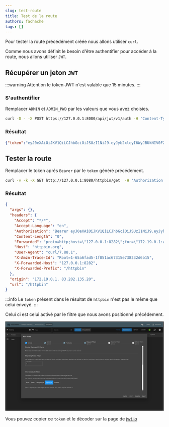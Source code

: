 ```yaml
---
slug: test-route
title: Test de la route
authors: fachache
tags: []
---
```


Pour tester la route précédément créée nous allons utiliser `curl`.

Comme nous avons définit le besoin d'être authentifier pour accéder à la route, nous allons utiliser `JWT`.

## Récupérer un jeton `JWT`

:::warning
Attention le token JWT n'est valable que 15 minutes.
:::

### S'authentifier

Remplacer `ADMIN` et `ADMIN_PWD` par les valeurs que vous avez choisies.

```bash
curl -D - -X POST https://127.0.0.1:8080/api/jwt/v1/auth -H "Content-Type: application/json" -d '{"username": "ADMIN", "password": "ADMIN_PDW"}'
```

### Résultat

```json
{"token":"eyJ0eXAiOiJKV1QiLCJhbGciOiJSUzI1NiJ9.eyJyb2xlcyI6WyJBUkNIV0FZX0FQUCIsIkFVRElUT1IiLCJEQkdBVEVfQVBQIiwiR0VORVJBTF9NTkciLCJHUk9VUFNfTU5HIiwiTE9DQUxFU19NTkciLCJNT05HT19BUFAiLCJNU0dfQlJPQURDQVNUIiwiUE9SVEFJTkVSX0FQUCIsIlBST0ZJTEVTX01ORyIsIlJBQkJJVE1RX0FQUCIsIlJPTEVTX01ORyIsIlJPVVRFU19NTkciLCJTV0FHR0VSX0FQUCIsIlNZU1RFTV9NTkciLCJVU0VSU19NTkciLCJWQVVMVF9NTkciXSwiZ3JvdXBzIjpbXSwic3ViIjoiYXJjaHdheSIsImlzcyI6ImFyY2h3YXkiLCJpYXQiOjE3MDU0NDE4MTIsIm5iZiI6MTcwNTQ0MTgxMiwiZXhwIjoxNzA1NDQyNzEyfQ.eUn4XS07xEmbz1YsbxO5flBWsFPUQhrzB47pFBO5-7veV_mE0153foJ-YjlTHEbI8E5HT9-UQ5GAmOhJyjPyql2XMDb3h2UteB4EY7kCtEhRamFnGS9ye9RzGq2-utESJIFnEsrQ3Bb0d80YqnXX73zTdX6zqfE2QP5E2l4LUlE5i4MDcioHWvokTL-FN8rDNDEj0YIG-ESq5Fx87ES5LATi2A9gqRgb4qd_eYsXza0rKCIug89QqGO8zxAT24SV2HLy_mk_-oCiXHjGwHLknJAdNTl-pUTQ0jh88iVSAjwz2LFRoXAdhbrhTO65UnFbmjI4h7l3Tc502Aun_TBvpQ","refresh":"eyJ0eXAiOiJSRUZSRVNIIiwiYWxnIjoiUlMyNTYifQ.eyJzdWIiOiJhcmNod2F5IiwiaXNzIjoiYXJjaHdheSIsImlhdCI6MTcwNTQ0MTgxMiwibmJmIjoxNzA1NDQxODEyLCJleHAiOjE3MDU0NjM0MTJ9.hSUR5_EWREw9rCO1X7Ji0V03hdgNNOYe3Ytp8iY35KOxSAZdzO6M41L3nXjI0hNJp1N-MWCZNqK8FPdcLtlJk0lQWaFIepHbVsP-3LnetEh4YMTsD8oKTwOdQqITA3Is8kM8fxaX3BE2uzeo_OzgBOfqyqtfgT5Yc1WRLdLRNWMKYwmWpWShkn96sUbkalz-SNcEMn3Y1v-380xOKFxsdmL3E-GC21kAsm6Km1O9B0j-WC93hqrXxPQ5UIPNFTglUPiumYRXYWkZ7dMEDtjfqoaOsZFTB1SGt4x0ieaP0AIxlNUi_TePZ3aDPDGI2yaR1dNzO5656b2UivLe3AykYg"}
```

## Tester la route

Remplacer le token aprés `Bearer` par le `token` généré précédement.

```bash
curl -v -k -X GET http://127.0.0.1:8080/httpbin/get  -H 'Authorization: Bearer eyJ0eXAiOiJKV1QiLCJhbGciOiJSUzI1NiJ9.eyJyb2xlcyI6WyJBUkNIV0FZX0FQUCIsIkFVRElUT1IiLCJEQkdBVEVfQVBQIiwiR0VORVJBTF9NTkciLCJHUk9VUFNfTU5HIiwiTE9DQUxFU19NTkciLCJNT05HT19BUFAiLCJNU0dfQlJPQURDQVNUIiwiUE9SVEFJTkVSX0FQUCIsIlBST0ZJTEVTX01ORyIsIlJBQkJJVE1RX0FQUCIsIlJPTEVTX01ORyIsIlJPVVRFU19NTkciLCJTV0FHR0VSX0FQUCIsIlNZU1RFTV9NTkciLCJVU0VSU19NTkciLCJWQVVMVF9NTkciXSwiZ3JvdXBzIjpbXSwic3ViIjoiYXJjaHdheSIsImlzcyI6ImFyY2h3YXkiLCJpYXQiOjE3MDU0NDE4MTIsIm5iZiI6MTcwNTQ0MTgxMiwiZXhwIjoxNzA1NDQyNzEyfQ.eUn4XS07xEmbz1YsbxO5flBWsFPUQhrzB47pFBO5-7veV_mE0153foJ-YjlTHEbI8E5HT9-UQ5GAmOhJyjPyql2XMDb3h2UteB4EY7kCtEhRamFnGS9ye9RzGq2-utESJIFnEsrQ3Bb0d80YqnXX73zTdX6zqfE2QP5E2l4LUlE5i4MDcioHWvokTL-FN8rDNDEj0YIG-ESq5Fx87ES5LATi2A9gqRgb4qd_eYsXza0rKCIug89QqGO8zxAT24SV2HLy_mk_-oCiXHjGwHLknJAdNTl-pUTQ0jh88iVSAjwz2LFRoXAdhbrhTO65UnFbmjI4h7l3Tc502Aun_TBvpQ'
```

### Résultat

```json
{
  "args": {}, 
  "headers": {
    "Accept": "*/*", 
    "Accept-Language": "en", 
    "Authorization": "Bearer eyJ0eXAiOiJKV1QiLCJhbGciOiJSUzI1NiJ9.eyJyb2xlcyI6WyJBUkNIV0FZX0FQUCIsIkFVRElUT1IiLCJEQkdBVEVfQVBQIiwiR0VORVJBTF9NTkciLCJHUk9VUFNfTU5HIiwiTE9DQUxFU19NTkciLCJNT05HT19BUFAiLCJNU0dfQlJPQURDQVNUIiwiUE9SVEFJTkVSX0FQUCIsIlBST0ZJTEVTX01ORyIsIlJBQkJJVE1RX0FQUCIsIlJPTEVTX01ORyIsIlJPVVRFU19NTkciLCJTV0FHR0VSX0FQUCIsIlNZU1RFTV9NTkciLCJVU0VSU19NTkciLCJWQVVMVF9NTkciXSwiZ3JvdXBzIjpbXSwic3ViIjoiYXJjaHdheSIsImlzcyI6ImFyY2h3YXkiLCJpYXQiOjE3MDU0NDIwMDUsIm5iZiI6MTcwNTQ0MjAwNSwiZXhwIjoxNzA1NDQyMDY1fQ.G9kXjzxReHh_fVdICaG3ovJJ8P7zeRVtQDx6lm05hKlojgYLtm0q2sj6xWgrKt4_vJH-MlAnUwWi4QWrIVMP_ywK1fPXhlg5qTUxYRtgoHWXjHRTSrEGNPvpbKtPrLgBpr6vmbU9qmnUBwGBqtslkKMbQkUaX5nGHOZ6kqNOazk7hywN1TsVjymC7S1N9pTM-iwSTyPgif2K2Lyk2zME350kc-RgswNIBRDS4N7nzplxdydc9lOBZypD4F9kks0xecan52ydb6OeaEFjBb_vUhSPiphqNEcXdWfLLacIRX_eaq7srQLC4OIDXbBav5yGboCK46xtJux8cM6G_P_AMA", 
    "Content-Length": "0", 
    "Forwarded": "proto=http;host=\"127.0.0.1:8282\";for=\"172.19.0.1:48070\"", 
    "Host": "httpbin.org", 
    "User-Agent": "curl/7.88.1", 
    "X-Amzn-Trace-Id": "Root=1-65a6fad5-1f851ac67315e738232d6b15", 
    "X-Forwarded-Host": "127.0.0.1:8282", 
    "X-Forwarded-Prefix": "/httpbin"
  }, 
  "origin": "172.19.0.1, 83.202.135.20", 
  "url": "/httpbin"
}
```

:::info
Le `token` présent dans le résultat de `httpbin` n'est pas le même que celui envoyé.
:::

Celui ci est celui activé par le filtre que nous avons positionné précédement.

![connection](img/create-route-filter-2.png)

Vous pouvez copier ce `token` et le décoder sur la page de [jwt.io](https://jwt.io/#debugger-io)